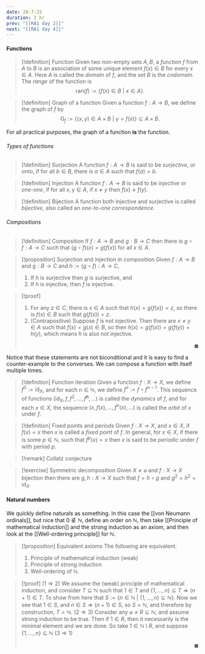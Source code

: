 ```yaml
---
date: 28-7-25
duration: 2 hr
prev: "[[RA1 day 2]]"
next: "[[RA1 day 4]]"
---
```

#### Functions
>[!definition] Function
>Given two non-empty sets $A,B$, a *function* $f$ from $A$ to $B$ is an association of some unique element $f(x)\in B$ for every $x\in A$. Here $A$ is called the *domain* of $f$, and the set $B$ is the *codomain*. The *range* of the function is 
> $$ \mathrm{ran}(f):=\{ f(x)\in B\ |\ x\in A \}. $$

>[!definition] Graph of a function
>Given a function $f:A\to B$, we define the graph of $f$ by $$ \mathrm{G}_{f}:=\{ (x,y)\in A\times B\ |\ y=f(x) \}\subseteq A\times B. $$

For all practical purposes, the graph of a function **is** the function.

###### Types of functions
>[!definition] Surjection
> A function $f:A\to B$ is said to be *surjective*, or *onto*, if for all $b\in B$, there is $a\in A$ such that $f(a)=b$.

>[!definition] Injection
>A function $f:A\to B$ is said to be *injective* or *one-one*, if for all $x,y\in A$, if $x\ne y$ then $f(x)\ne f(y)$.

>[!definition] Bijection
>A function both injective and surjective is called *bijective*, also called an *one-to-one correspondence*.

###### Compositions
>[!definition] Composition
>If $f:A\to B$ and $g:B\to C$ then there is $g\circ f:A\to C$ such that $(g\circ f)(x)=g(f(x))$ for all $x\in A$.

>[!proposition] Surjection and injection in composition
>Given $f:A\to B$ and $g:B\to C$ and $h:=(g\circ f):A\to C$,
>1. If $h$ is surjective then $g$ is surjective, and
>2. If $h$ is injective, then $f$ is injective.

>[!proof] 
>1. For any $z\in C$, there is $x\in A$ such that $h(x)=g(f(x))=z$, so there is $f(x)\in B$ such that $g(f(x))=z$.
>2. (Contrapositive) Suppose $f$ is not injective. Then there are $x\ne y\in A$ such that $f(x)=g(x)\in B$, so then $h(x)=g(f(x))=g(f(y))=h(y)$, which means $h$ is also not injective. <p align="Right">$\blacksquare$</p>

Notice that these statements are not biconditional and it is easy to find a counter-example to the converses.
We can compose a function with itself multiple times.
>[!definition] Function iteration
>Given a function $f:X\to X$, we define $f^0:=\mathrm{id}_{X}$, and for each $n\in \mathbb{N}$, we define $f^{n}:=f\circ f^{n-1}$. This sequence of functions $(\mathrm{id}_{X},f,f^{2},\dots,f^\mathbf{n},\dots)$ is called the *dynamics* of $f$, and for each $x\in X$, the sequence $(x,f(x),\dots,f^n(x),\dots)$ is called the *orbit* of $x$ under $f$.

>[!definition] Fixed points and periods
>Given $f:X\to X$, and $x\in X$, if $f(x)=x$ then $x$ is called a *fixed point* of $f$.
>In general, for $x\in X$, if there is some $p\in \mathbb{N}$, such that $f^p(x)=x$ then $x$ is said to be *periodic* under $f$ with period $p$.

>[!remark] Collatz conjecture

>[!exercise] Symmetric decomposition
>Given $X\ne \varnothing$ and $f:X\to X$ bijection then there are $g,h:X\to X$ such that $f=h\circ g$ and $g^2=h^{2}=\mathrm{id}_{X}$.

#### Natural numbers
We quickly define naturals as something. In this case the [[von Neumann ordinals]], but nice that $0\not\in \mathbb{N}$, define an order on $\mathbb{N}$, then take [[Principle of mathematical induction]] and the strong induction as an axiom, and then look at the [[Well-ordering principle]] for $\mathbb{N}$.

>[!proposition] Equivalent axioms
>The following are equivalent:
>1. Principle of mathematical induction (weak)
>2. Principle of strong induction 
>3. Well-ordering of $\mathbb{N}$.

>[!proof] 
> ($1\Rightarrow 2$) We assume the (weak) principle of mathematical induction, and consider $T\subseteq \mathbb{N}$ such that $1\in T$ and $\{ 1,\dots,n \}\subseteq T\Rightarrow(n+1)\in T$. To show from here that $S:=\{ n\in \mathbb{N}\ |\ \{ 1,\dots,n\}\subseteq \mathbb{N} \}$. Now we see that $1\in S$, and $n\in S\Rightarrow(n+1)\in S$, so $S=\mathbb{N}$, and therefore by construction, $T=\mathbb{N}$.
> ($2\Rightarrow 3$) Consider any $\varnothing\ne R\subseteq \mathbb{N}$, and assume strong induction to be true. Then if $1\in R$, then it necessarily is the minimal element and we are done. So take $1\in \mathbb{N}\setminus R$, and suppose $\{ 1,\dots,n \}\subseteq \mathbb{N}$
> ($3\Rightarrow 1$) <p align="Right">$\blacksquare$</p>
